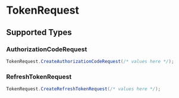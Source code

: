 # TokenRequest


## Supported Types

### AuthorizationCodeRequest

```csharp
TokenRequest.CreateAuthorizationCodeRequest(/* values here */);
```

### RefreshTokenRequest

```csharp
TokenRequest.CreateRefreshTokenRequest(/* values here */);
```
